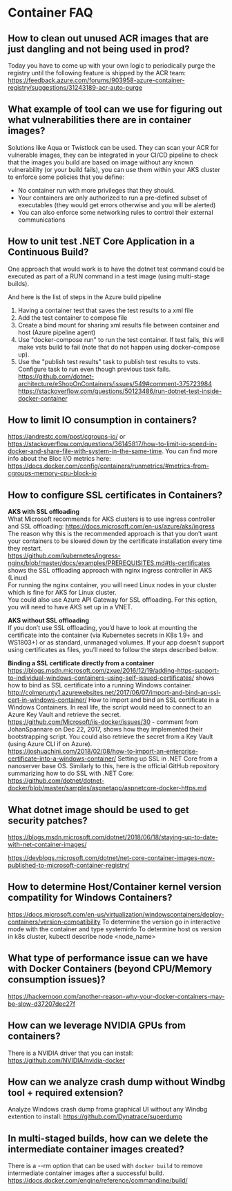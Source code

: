 # Container FAQ

## How to clean out unused ACR images that are just dangling and not being used in prod?  
Today you have to come up with your own logic to periodically purge the registry until the following feature is shipped by the ACR team: https://feedback.azure.com/forums/903958-azure-container-registry/suggestions/31243189-acr-auto-purge  

## What example of tool can we use for figuring out what vulnerabilities there are in container images?  
Solutions like Aqua or Twistlock can be used. They can scan your ACR for vulnerable images, they can be integrated in your CI/CD pipeline to check that the images you build are based on image without any known vulnerability (or your build fails), you can use them within your AKS cluster to enforce some policies that you define:  
- No container run with more privileges that they should.  
- Your containers are only authorized to run a pre-defined subset of executables (they would get errors otherwise and you will be alerted)  
- You can also enforce some networking rules to control their external communications   

## How to unit test .NET Core Application in a Continuous Build?
One approach that would work is to have the dotnet test command could be executed as part of a RUN command in a test image (using multi-stage builds).

And here is the list of steps in the Azure build pipeline  
1.	Having a container test that saves the test results to a xml file  
2.	Add the test container to compose file  
3.	Create a bind mount for sharing xml results file between container and host (Azure pipeline agent)  
4.	Use "docker-compose run" to run the test container. If test fails, this will make vsts build to fail (note that do not happen using docker-compose up).  
5.	Use the "publish test results" task to publish test results to vsts. Configure task to run even though previous task fails.  
https://github.com/dotnet-architecture/eShopOnContainers/issues/549#comment-375723984 
https://stackoverflow.com/questions/50123486/run-dotnet-test-inside-docker-container  

## How to limit IO consumption in containers?   
https://andrestc.com/post/cgroups-io/ or  https://stackoverflow.com/questions/36145817/how-to-limit-io-speed-in-docker-and-share-file-with-system-in-the-same-time. You can find more info about the Bloc I/O metrics here: https://docs.docker.com/config/containers/runmetrics/#metrics-from-cgroups-memory-cpu-block-io   

## How to configure SSL certificates in Containers?  
**AKS with SSL offloading**  
What Microsoft recommends for AKS clusters is to use ingress controller and SSL offloading: https://docs.microsoft.com/en-us/azure/aks/ingress The reason why this is the recommended approach is that you don’t want your containers to be slowed down by the certificate installation every time they restart.  
https://github.com/kubernetes/ingress-nginx/blob/master/docs/examples/PREREQUISITES.md#tls-certificates shows the SSL offloading approach with nginx ingress controller in AKS (Linux)  
For running the nginx container, you will need Linux nodes in your cluster which is fine for AKS for Linux cluster.  
You could also use Azure API Gateway for SSL offloading. For this option, you will need to have AKS set up in a VNET.  

**AKS without SSL offloading**  
If you don’t use SSL offloading, you’d have to look at mounting the certificate into the container (via Kubernetes secrets in K8s 1.9+ and WS1803+) or as standard, unmanaged volumes. If your app doesn’t support using certificates as files, you’ll need to follow the steps described below.  

**Binding a SSL certificate directly from a container**  
https://blogs.msdn.microsoft.com/zxue/2016/12/19/adding-https-support-to-individual-windows-containers-using-self-issued-certificates/ shows how to bind as SSL certificate into a running Windows container.  
http://colmprunty1.azurewebsites.net/2017/06/07/import-and-bind-an-ssl-cert-in-windows-container/ How to import and bind an SSL certificate in a Windows Containers. In real life, the script would need to connect to an Azure Key Vault and retrieve the secret.  
https://github.com/Microsoft/iis-docker/issues/30 - comment from JohanSpannare on Dec 22, 2017, shows how they implemented their bootstrapping script. You could also retrieve the secret from a Key Vault (using Azure CLI if on Azure).  
https://joshuachini.com/2018/02/08/how-to-import-an-enterprise-certificate-into-a-windows-container/ Setting up SSL in .NET Core from a nanoserver base OS. Similarly to this, here is the official GitHub repository summarizing how to do SSL with .NET Core: https://github.com/dotnet/dotnet-docker/blob/master/samples/aspnetapp/aspnetcore-docker-https.md   


## What dotnet image should be used to get security patches?   
https://blogs.msdn.microsoft.com/dotnet/2018/06/18/staying-up-to-date-with-net-container-images/ 

https://devblogs.microsoft.com/dotnet/net-core-container-images-now-published-to-microsoft-container-registry/ 

## How to determine Host/Container kernel version compatility for Windows Containers?  
https://docs.microsoft.com/en-us/virtualization/windowscontainers/deploy-containers/version-compatibility
To determine the version go in interactive mode with the container and type systeminfo
To determine host os version in k8s cluster, kubectl describe node <node_name>

## What type of performance issue can we have with Docker Containers (beyond CPU/Memory consumption issues)?  
https://hackernoon.com/another-reason-why-your-docker-containers-may-be-slow-d37207dec27f  

## How can we leverage NVIDIA GPUs from containers?  
There is a NVIDIA driver that you can install: https://github.com/NVIDIA/nvidia-docker

## How can we analyze crash dump without Windbg tool + required extension?  
Analyze Windows crash dump froma graphical UI without any Windbg extention to install: https://github.com/Dynatrace/superdump  

## In multi-staged builds, how can we delete the intermediate container images created?  
There is a --rm option that can be used with `docker build` to remove intermediate container images after a successful build.  https://docs.docker.com/engine/reference/commandline/build/ 
